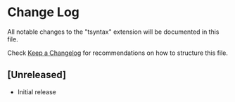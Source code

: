 # Change Log

All notable changes to the "tsyntax" extension will be documented in this file.

Check [Keep a Changelog](http://keepachangelog.com/) for recommendations on how to structure this file.

## [Unreleased]

- Initial release
